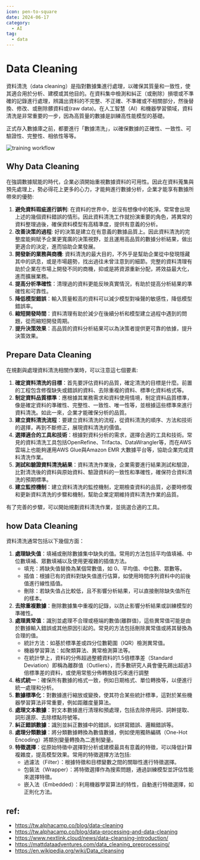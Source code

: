 ```yaml
---
icon: pen-to-square
date: 2024-06-17
category:
  - AI
tag:
  - data
---
```


# Data Cleaning

資料清洗（data cleaning）是指對數據集進行處理，以確保其質量和一致性，使其適合用於分析、建模或其他目的。在資料集中檢測和糾正（或刪除）損壞或不準確的記錄進行處理，辨識出資料的不完整、不正確、不準確或不相關部分，然後替換、修改、或刪除髒資料或(raw data)。在人工智慧（AI）和機器學習領域，資料清洗是非常重要的一步，因為高質量的數據是訓練高性能模型的基礎。

正式存入數據庫之前，都要進行「數據清洗」，以確保數據的正確性、一致性、可驗證性、完整性、相依性等等。

![training workflow](/assets/file_image/data-processing-and-data-cleaning.jpg)

## Why Data Cleaning
在強調數據賦能的時代，企業必須開始重視數據資料的可用性。因此在資料蒐集與預先處理上，勢必得花上更多的心力，才能夠進行數據分析，企業才能享有數據所帶來的優勢:

1. **避免資料瑕疵進行誤判**: 在資料的世界中，並沒有想像中的乾淨。常常會出現上述的幾個資料錯誤的情形。因此資料清洗工作就扮演重要的角色，將異常的資料整理過後，確保資料模型有高精準度，提供有意義的分析。
1. **改善決策的過程**: 好的決策是建立在有意義的數據品質上。因此資料清洗的完整度能夠賦予企業更寬廣的決策視野，並且運用高品質的數據分析結果，做出更適合的決定，進而協助企業發展。
1. **開發新的業務與商機**: 資料清洗的最大目的，不外乎是幫助企業從中發現隱藏其中的訊息，或是市場趨勢，找出過往未曾注意到的細節。完整的資料清理有助於企業在市場上開發不同的商機，抑或是將資源重新分配，將效益最大化，進而擴展業務。
1. **提高分析準確性**：清理過的資料更能反映真實情況，有助於提高分析結果的準確性和可靠性。
1. **降低模型錯誤**：輸入質量較高的資料可以減少模型對噪聲的敏感性，降低模型錯誤率。
1. **縮短開發時間**：資料清理有助於減少在後續分析和模型建立過程中遇到的問題，從而縮短開發周期。
1. **提升決策效果**：高品質的資料分析結果可以為決策者提供更可靠的依據，提升決策效果。

## Prepare Data Cleaning
在規劃與處理資料清洗相關作業時，可以注意這七個要素:

1. **確定資料清洗的目標**：首先要評估資料的品質，確定清洗的目標是什麼。前置的工程包含修復缺失或錯誤的資料、去除重複的資料、標準化資料格式等。
1. **制定資料品質標準**：應根據其業務需求和資料使用情境，制定資料品質標準，像是確定資料的準確性、完整性、一致性、唯一性等，並根據這些標準來進行資料清洗。如此一來，企業才能確保分析的品質。
1. **建立資料清洗流程**：要建立資料清洗的流程，從資料清洗的順序、方法和技術的選擇，再到不斷修正，展現資料清洗的價值。
1. **選擇適合的工具和技術**：根據對資料分析的需求，選擇合適的工具和技術。常見的資料清洗工具包括OpenRefine、Trifacta、DataWrangler等，而在AWS雲端上也能夠運用AWS Glue與Amazon EMR 大數據平台等，協助企業完成資料清洗作業。
1. **測試和驗證資料清洗結果**：資料清洗作業後，企業需要進行結果測試和驗證，比對清洗後的資料與原始資料、驗證資料的一致性和準確性，確保符合資料清洗的預期標準。
1. **建立監控機制**：建立資料清洗的監控機制，定期檢查資料的品質，必要時修復和更新資料清洗的步驟和機制，幫助企業定期維持資料清洗作業的品質。

有了完善的步驟，可以開始規劃資料清洗作業，並挑選合適的工具。

## how Data Cleaning
資料清洗通常包括以下幾個方面：

1. **處理缺失值**：填補或刪除數據集中缺失的值。常用的方法包括平均值填補、中位數填補、眾數填補以及使用更複雜的插值方法。
    - 填充：將缺失值替換為某個常數值，如 0、平均值、中位數、眾數等。
    - 插值：根據已有的資料對缺失值進行估算，如使用時間序列資料中的前後值進行線性插值。
    - 刪除：若缺失值占比較低，且不影響分析結果，可以直接刪除缺失值所在的樣本。
1. **去除重複數據**：刪除數據集中重複的記錄，以防止影響分析結果或訓練模型的準確性。
1. **處理異常值**：識別並處理不合理或極端的數值(離群值)，這些異常值可能是由於數據輸入錯誤或其他原因引起的。常見的方法包括刪除異常值或將其替換為合理的值。
    - 統計方法：如基於標準差或四分位數範圍（IQR）檢測異常值。
    - 機器學習算法：如聚類算法、異常檢測算法等。
    - 在統計學上，資料的分佈超過整體資料的1.5倍標準差（Standard Deviation）即稱為離群值（Outliers），而多數研究人員會優先踢出超過3倍標準差的資料，或使用常態分佈轉換技巧來進行調整
1. **格式統一**：確保所有數據的格式一致，例如日期格式、單位轉換等，以便進行統一處理和分析。
1. **數據標準化**：對數據進行縮放或變換，使其符合某些統計標準，這對於某些機器學習算法非常重要，例如距離度量算法。
1. **處理文本數據**：對文本數據進行清理和預處理，包括去除停用詞、詞幹提取、詞形還原、去除標點符號等。
1. **糾正錯誤數據**：識別並糾正數據中的錯誤，如拼寫錯誤、邏輯錯誤等。
1. **處理分類數據**：將分類數據轉換為數值數據，例如使用獨熱編碼（One-Hot Encoding）將類別變量轉換為二進制變量。
1. **特徵選擇**：從原始特徵中選擇對分析或建模最具有意義的特徵，可以降低計算複雜度，提高模型效果。常用的特徵選擇方法包括:
    - 過濾法（Filter）：根據特徵和目標變數之間的關聯性進行特徵選擇。
    - 包裝法（Wrapper）：將特徵選擇作為搜索問題，通過訓練模型並評估性能來選擇特徵。
    - 嵌入法（Embedded）：利用機器學習算法的特性，自動進行特徵選擇，如正則化方法。


## ref:
- https://tw.alphacamp.co/blog/data-cleaning
- https://tw.alphacamp.co/blog/data-processing-and-data-cleaning
- https://www.nextlink.cloud/news/data-cleansing-introduction/
- https://mattdataadventures.com/data_cleaning_preprocessing/
- https://en.wikipedia.org/wiki/Data_cleansing